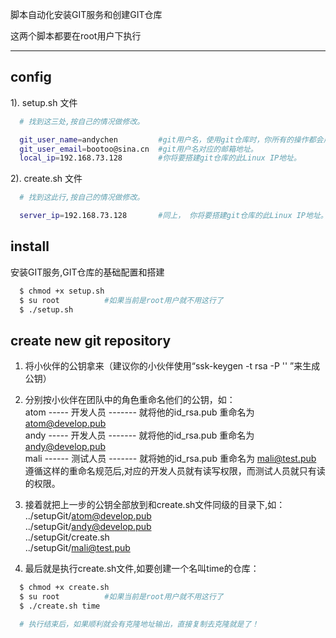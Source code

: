 脚本自动化安装GIT服务和创建GIT仓库

这两个脚本都要在root用户下执行

----------

## config
1). setup.sh 文件
```Bash
  # 找到这三处,按自己的情况做修改。

  git_user_name=andychen         #git用户名，使用git仓库时，你所有的操作都会用这个名字来记录。
  git_user_email=bootoo@sina.cn  #git用户名对应的邮箱地址。
  local_ip=192.168.73.128        #你将要搭建git仓库的此Linux IP地址。

```

2). create.sh 文件
```Bash
  # 找到这此行,按自己的情况做修改。

  server_ip=192.168.73.128       #同上， 你将要搭建git仓库的此Linux IP地址。

```

## install
安装GIT服务,GIT仓库的基础配置和搭建
```Bash
  $ chmod +x setup.sh
  $ su root          #如果当前是root用户就不用这行了
  $ ./setup.sh
```
## create new git repository
1. 将小伙伴的公钥拿来（建议你的小伙伴使用“ssk-keygen -t rsa -P '' ”来生成公钥）
2. 分别按小伙伴在团队中的角色重命名他们的公钥，如：       
   atom ----- 开发人员 ------- 就将他的id_rsa.pub 重命名为 atom@develop.pub       
   andy ----- 开发人员 ------- 就将他的id_rsa.pub 重命名为 andy@develop.pub        
   mali ------ 测试人员 ------- 就将她的id_rsa.pub 重命名为 mali@test.pub        
   遵循这样的重命名规范后,对应的开发人员就有读写权限，而测试人员就只有读的权限。         

3. 接着就把上一步的公钥全部放到和create.sh文件同级的目录下,如：     
   ../setupGit/atom@develop.pub      
   ../setupGit/andy@develop.pub      
   ../setupGit/create.sh      
   ../setupGit/mali@test.pub       

4. 最后就是执行create.sh文件,如要创建一个名叫time的仓库：
```Bash
  $ chmod +x create.sh
  $ su root          #如果当前是root用户就不用这行了
  $ ./create.sh time

  # 执行结束后，如果顺利就会有克隆地址输出，直接复制去克隆就是了！
```
